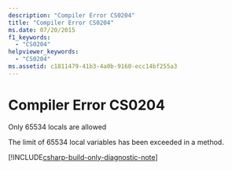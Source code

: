 ```yaml
---
description: "Compiler Error CS0204"
title: "Compiler Error CS0204"
ms.date: 07/20/2015
f1_keywords: 
  - "CS0204"
helpviewer_keywords: 
  - "CS0204"
ms.assetid: c1811479-41b3-4a0b-9160-ecc14bf255a3
---
```

# Compiler Error CS0204

Only 65534 locals are allowed  
  
The limit of 65534 local variables has been exceeded in a method.

[!INCLUDE[csharp-build-only-diagnostic-note](~/includes/csharp-build-only-diagnostic-note.md)]
